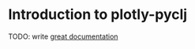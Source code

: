 # Introduction to plotly-pyclj

TODO: write [great documentation](http://jacobian.org/writing/what-to-write/)
